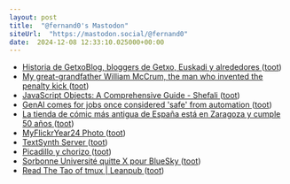 ```yaml
---
layout: post
title:  "@fernand0's Mastodon"
siteUrl:  "https://mastodon.social/@fernand0"
date:  2024-12-08 12:33:10.025000+00:00
---
```

*  [Historia de GetxoBlog, bloggers de Getxo, Euskadi y alrededores ](https://blog.agirregabiria.net/2024/11/historia-de-getxoblog-bloggers-de-getxo.htm) ([toot](https://mastodon.social/@fernand0/113617219749467119))
*  [My great-grandfather William McCrum, the man who invented the penalty kick ](https://www.theguardian.com/football/2024/sep/29/my-great-grandfather-william-mccrum-the-man-who-invented-the-penalty-kic) ([toot](https://mastodon.social/@fernand0/113616987552584173))
*  [JavaScript Objects: A Comprehensive Guide - Shefali ](https://shefali.dev/javascript-objects) ([toot](https://mastodon.social/@fernand0/113616633095700482))
*  [GenAI comes for jobs once considered 'safe' from automation ](https://www.theregister.com/2024/12/03/ai_oecd_report) ([toot](https://mastodon.social/@fernand0/113616582874349273))
*  [La tienda de cómic más antigua de España está en Zaragoza y cumple 50 años ](https://www.elperiodicodearagon.com/cultura/2024/12/02/tienda-comic-antigua-espana-zaragoza-112260798.htm) ([toot](https://mastodon.social/@fernand0/113615456117678304))
*  [MyFlickrYear24 Photo ](https://www.flickr.com/photos/fernand0/54184907620) ([toot](https://mastodon.social/@fernand0/113614793363893669))
*  [TextSynth Server ](https://simonwillison.net/2024/Nov/21/textsynth-server) ([toot](https://mastodon.social/@fernand0/113614756014371523))
*  [Picadillo y chorizo ](https://avecesunafoto.wordpress.com/2024/12/07/picadillo-y-chorizo) ([toot](https://mastodon.social/@fernand0/113613037021431698))
*  [Sorbonne Université quitte X pour BlueSky ](https://www.sorbonne-universite.fr/actualites/sorbonne-universite-quitte-x-pour-bluesk) ([toot](https://mastodon.social/@fernand0/113613021167349370))
*  [Read The Tao of tmux \| Leanpub ](https://leanpub.com/the-tao-of-tmux/rea) ([toot](https://mastodon.social/@fernand0/113612707083130106))

